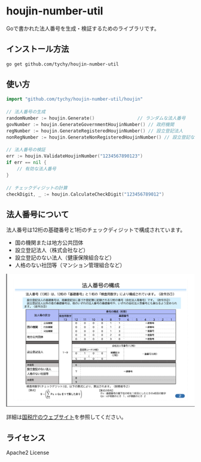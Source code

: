 # houjin-number-util
Goで書かれた法人番号を生成・検証するためのライブラリです。

## インストール方法

```bash
go get github.com/tychy/houjin-number-util
```

## 使い方

```go
import "github.com/tychy/houjin-number-util/houjin"

// 法人番号の生成
randomNumber := houjin.Generate()                // ランダムな法人番号
govNumber := houjin.GenerateGovernmentHoujinNumber() // 政府機関
regNumber := houjin.GenerateRegisteredHoujinNumber() // 設立登記法人
nonRegNumber := houjin.GenerateNonRegisteredHoujinNumber() // 設立登記なし

// 法人番号の検証
err := houjin.ValidateHoujinNumber("1234567890123") 
if err == nil {
    // 有効な法人番号
}

// チェックディジットの計算
checkDigit, _ := houjin.CalculateCheckDigit("123456789012")
```

## 法人番号について

法人番号は12桁の基礎番号と1桁のチェックディジットで構成されています。

- 国の機関または地方公共団体
- 設立登記法人（株式会社など）
- 設立登記のない法人（健康保険組合など）
- 人格のない社団等（マンション管理組合など）

![法人番号の構成](img/houjinnumber.png)

詳細は[国税庁のウェブサイト](https://www.houjin-bangou.nta.go.jp/documents/houjinbangounokousei.pdf)を参照してください。

## ライセンス
Apache2 License
